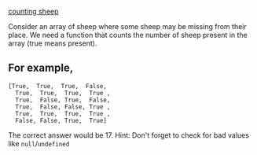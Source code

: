 [counting sheep](https://www.codewars.com/kata/counting-sheep-dot-dot-dot/python)

Consider an array of sheep where some sheep may be missing from their place. We need a function that counts the number of sheep present in the array (true means present).

## For example,
```
[True,  True,  True,  False,
  True,  True,  True,  True ,
  True,  False, True,  False,
  True,  False, False, True ,
  True,  True,  True,  True ,
  False, False, True,  True]
```  
  
The correct answer would be 17.
Hint: Don't forget to check for bad values like `null`/`undefined`